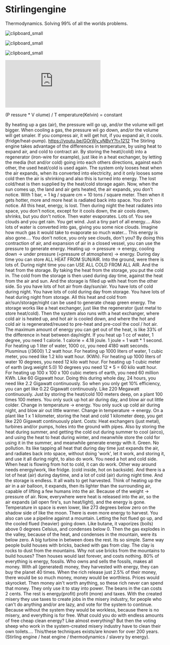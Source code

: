 # Stirlingengine
Thermodynamics. Solving 99% of all the worlds problems.


![clipboard_small](https://drive.google.com/file/d/1vGABiIpp5WaASd66I8bspmRm5jlAbJtX)

![clipboard_small](https://drive.google.com/file/d/1jver_UFBJY5SiyFljaEtRM6P36YaNyin)

![clipboard_small](https://www.facebook.com/groups/Stirlingengine/permalink/658372284876057/)

![clipboard_small](https://www.facebook.com/photo.php?fbid=2726225860773337&set=gm.421701151876506&type=1&theater)



(P ressure * V olume) / T emperature(Kelvin) = constant

By heating up a gas (air), the pressure will go up, and/or the volume will get bigger.
When cooling a gas, the pressure wil go down, and/or the volume will get smaler.
If you compress air, it will get hot, if you expand air, it cools. (fridge/heat-pump).
https://youtu.be/GOrWy_yNBvY?t=1212
The Stirling engine takes advantage of the differences in temperature, by using heat to expand air, and cold to contract air.
By storing the heat(/cold) into a regenerator (iron-wire for example), just like in a heat exchanger, by letting the media (hot and/or cold) going into each others directions, against each other, the used heat/cold is used again.
The system only looses heat when the air expands, when its converted into electricity, and it only looses some cold then the air is shrinking and also this is turned into energy.
The lost cold/heat is then supplied by the heat/cold storage again.
Now, when the sun comes up, the land and air gets heated, the air expands, you don't notice. With 1 bar, = 1 kg / square cm = 10 tons / square meter.
Then when it gets hotter, more and more heat is radiated back into space. You don't notice. All this heat, energy, is lost.
Then during night the heat radiates into space, you don't notice, except for it cools down, the air cools down, shrinks, but you don't notice. Then water evaporates. Lots of. You see clouds and you get rain. You get wind. Just a tiny part of all energy....
Also lots of water is converted into gas, giving you some nice clouds. Imagine how much gas it would take to evaporate so much water... This energy is also gone.... You don't notice, you only see clouds, don't you?
By doing this contraction of air, and expansion of air in a closed vessel, you can use the pressure to generate energy. Heating up -> pressure -> energy, cooling down -> under pressure (=pressure of atmosphere) -> energy.
During day time you can store ALL HEAT FROM SUN/AIR. Into the ground, were there is lots of.
During night time you can USE ALL COLD FROM ALL AIR. And the heat from the storage. 
By taking the heat from the storage, you put the cold in. The cold from the storage is then used during day time, against the heat from the air and sun. And the storage is filled up with heat from the other side.
So you have lots of hot air from day/sun/air.
You have lots of cold during night.
You have lots of cold during day from storage.
You have lots of heat during night from storage.
All this heat and cold from air/sun/storage/night can be used to generate cheap green energy.
The storage works like a heat exchanger, just like the regenerator (just metal to store heat/cold).
Then the system also runs with a heat exchanger, where cold air is heated up, and hot air is cooled down, and where the hot and cold air is regenerated/reused to pre-heat and pre-cool the cool / hot air.
The maximum amount of energy you can get out of the heat, is like 33% of the difference in heat between day/night.
If you heat up 1 cc of water, 1 degree, you need 1 calorie.
1 calorie = 4.18 joule.
1 joule = 1 watt * 1 second.
For heating up 1 liter of water, 1000 cc, you need 4180 watt seconds. Plusminus (/3600) 1.2 watt hour.
For heating up 1000 liters of water, 1 cubic meter, you need like 1.2 kilo watt hour. (KWh).
For heating up 1000 liters of water 10 degrees, you need 12 kilo watt hour.
For heating up 1 cubic meter of earth (avg.weight 5.0) 10 degrees you need 12 * 5 = 60 kilo watt hour.
For heating up 100 x 100 x 100 cubic meters of earth, you need 60 million KWh. Like 60 Gigawatt hour.
Doing this during whole day, 24 hours, you need like 2.2 Gigawatt continuously.
So when you only get 10% efficiency, you can get like 0.22 Gigawatt continuously. Like 220 Megawatt continuously.
Just by storing the heat/cold 100 meters deep, on a plant 100 times 100 meters.
You only suck up hot air during day, and blow air out little colder. Change in temperature -> energy.
You only suck up cold air during night, and blow air out little warmer. Change in temperature -> energy.
On a plant like 1 x 1 kilometer, storing the heat and cold 1 kilometer deep, you get like 220 Gigawatt continuously plant.
Costs: Heat exchangers (just metal), turbines and/or pumps, holes into the ground with pipes.
Also by storing the heat during summer, and getting the cold out during summer to cool (airco),
and using the heat to heat during winter, and meanwhile store the cold for using it in the summer, 
and meanwhile generate energy with it. Green. No pollution.
Its like tapping all heat that during day time just expands the air, and radiates back into space, without doing 'work', let it work, and storing it, and use it all during night, to also do work.
You need a hot and cold side. When heat is flowing from hot to cold, it can do work. Other way around needs energy/work, like fridge. (cold inside, hot on backside).
And there is a lot of heat (air) during daytime, and a lot of cold (air) during night time. And the storage is endless. It all waits to get harvested.
Think of heating up the air in a air balloon, it expands, then its lighter than the surrounding air, capable of lifting a few humans into the air.
Because of the weight -> pressure of air.
Now, everywhere were heat is released into the air, so the air expands (all open fire's, sun heat/light), and the energy is gone.
Temperature in space is even lower, like 273 degrees below zero on the shadow side of like the moon. There is even more energy to harvest.
You also can use a pipeline against a mountain. Letting the hot flued go up, and the cooled flued (heavier) going down. Like butane, it vaporizes (boils) above 0 degrees Celsius, and condenses below 0.
Then the gas explodes in the valley, because of the heat, and condenses in the mountain, were its below zero. A big turbine in between does the rest. Its so simple.
Same way people build houses with bricks, backed with gas from clay. The clay is rocks to dust from the mountains. Why not use bricks from the mountains to build houses? Then houses would last forever, and costs nothing.
80% of everything is energy, fossils. Who owns and sells the fossils, makes all money. With all (generated) money, they harvested with energy, they can buy the planet 40 times. When the rich release just 2.5% of their money, there would be so much money, money would be worthless. Prices would skyrocket. Then money ain't worth anything, so these rich never can spend that money. They only use it to stay into power.
The beans in the can costs 2 cents. The rest is energy(profit) profit (more) and taxes. With the created misery they use taxes to create jobs in the misery industry, for people who can't do anything and/or are lazy, and vote for the system to continue. Because without the system they would be workless, because there is no misery, and everything is for free.
What could you do with endless amounts of free cheap clean energy?
Like almost everything?
But then the voting sheep who work in the system-created misery industry have to clean their own toilets....
This/these techniques exists/are known for over 200 years. (Stirling engine / heat engine / thermodynamics / slavery by energy).
